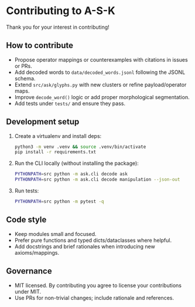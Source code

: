 # Contributing to A-S-K

Thank you for your interest in contributing!

## How to contribute

- Propose operator mappings or counterexamples with citations in issues or PRs.
- Add decoded words to `data/decoded_words.jsonl` following the JSONL schema.
- Extend `src/ask/glyphs.py` with new clusters or refine payload/operator maps.
- Improve `decode_word()` logic or add proper morphological segmentation.
- Add tests under `tests/` and ensure they pass.

## Development setup

1. Create a virtualenv and install deps:

   ```bash
   python3 -m venv .venv && source .venv/bin/activate
   pip install -r requirements.txt
   ```

2. Run the CLI locally (without installing the package):

   ```bash
   PYTHONPATH=src python -m ask.cli decode ask
   PYTHONPATH=src python -m ask.cli decode manipulation --json-out
   ```

3. Run tests:

   ```bash
   PYTHONPATH=src python -m pytest -q
   ```

## Code style

- Keep modules small and focused.
- Prefer pure functions and typed dicts/dataclasses where helpful.
- Add docstrings and brief rationales when introducing new axioms/mappings.

## Governance

- MIT licensed. By contributing you agree to license your contributions under MIT.
- Use PRs for non-trivial changes; include rationale and references.
